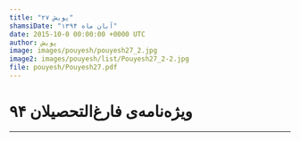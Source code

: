 ```yaml
---
title: "پویش ۲۷"
shamsiDate: "آبان ماه ۱۳۹۴"
date: 2015-10-0 00:00:00 +0000 UTC
author: پویش
image: images/pouyesh/pouyesh27_2.jpg
image2: images/pouyesh/list/Pouyesh27_2-2.jpg
file: pouyesh/Pouyesh27.pdf
---
```


ویژه‌نامه‌ی فارغ‌التحصیلان ۹۴
==========

----
